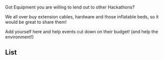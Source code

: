 Got Equipment you are willing to lend out to other Hackathons?

We all over buy extension cables, hardware and those inflatable beds, so it 
would be great to share them!

Add yourself here and help events cut down on their budget! (and help the
environment!)

## List


